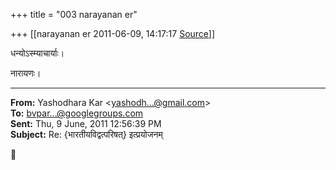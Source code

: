 +++
title = "003 narayanan er"

+++
[[narayanan er	2011-06-09, 14:17:17 [Source](https://groups.google.com/g/bvparishat/c/ahxDtLS2OcE)]]



धन्योऽस्म्याचार्याः।  

नारायणः।

  

  

  

------------------------------------------------------------------------

**From:** Yashodhara Kar \<[yashodh...@gmail.com]()\>  
**To:** [bvpar...@googlegroups.com]()  
**Sent:** Thu, 9 June, 2011 12:56:39 PM  
**Subject:** Re: {भारतीयविद्वत्परिषत्} इत्प्रयोजनम्  



